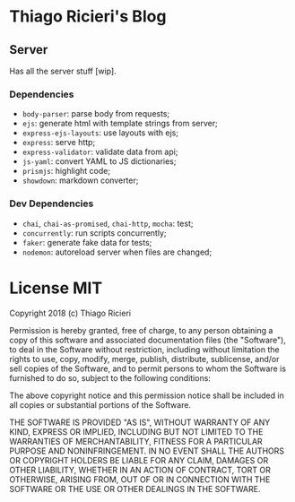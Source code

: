 # Thiago Ricieri's Blog

## Server
Has all the server stuff [wip].

### Dependencies

* `body-parser`: parse body from requests;
* `ejs`: generate html with template strings from server;
* `express-ejs-layouts`: use layouts with ejs;
* `express`: serve http;
* `express-validator`: validate data from api;
* `js-yaml`: convert YAML to JS dictionaries;
* `prismjs`: highlight code;
* `showdown`: markdown converter;

### Dev Dependencies

* `chai`, `chai-as-promised`, `chai-http`, `mocha`: test;
* `concurrently`: run scripts concurrently;
* `faker`: generate fake data for tests;
* `nodemon`: autoreload server when files are changed;

# License MIT
Copyright 2018 (c) Thiago Ricieri

Permission is hereby granted, free of charge, to any person obtaining a copy of this software and associated documentation files (the "Software"), to deal in the Software without restriction, including without limitation the rights to use, copy, modify, merge, publish, distribute, sublicense, and/or sell copies of the Software, and to permit persons to whom the Software is furnished to do so, subject to the following conditions:

The above copyright notice and this permission notice shall be included in all copies or substantial portions of the Software.

THE SOFTWARE IS PROVIDED "AS IS", WITHOUT WARRANTY OF ANY KIND, EXPRESS OR IMPLIED, INCLUDING BUT NOT LIMITED TO THE WARRANTIES OF MERCHANTABILITY, FITNESS FOR A PARTICULAR PURPOSE AND NONINFRINGEMENT. IN NO EVENT SHALL THE AUTHORS OR COPYRIGHT HOLDERS BE LIABLE FOR ANY CLAIM, DAMAGES OR OTHER LIABILITY, WHETHER IN AN ACTION OF CONTRACT, TORT OR OTHERWISE, ARISING FROM, OUT OF OR IN CONNECTION WITH THE SOFTWARE OR THE USE OR OTHER DEALINGS IN THE SOFTWARE.
